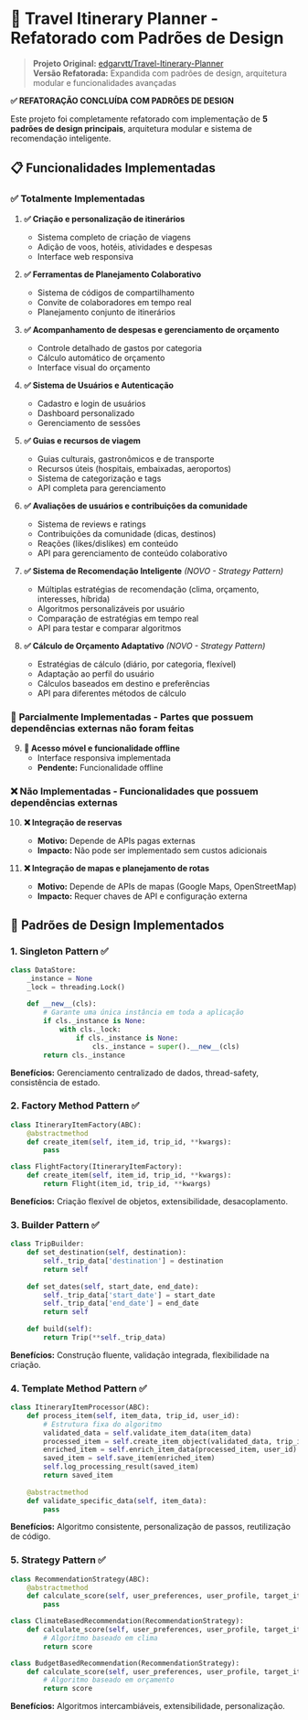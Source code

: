 # 🧭 Travel Itinerary Planner - Refatorado com Padrões de Design

> **Projeto Original:** [edgarvtt/Travel-Itinerary-Planner](https://github.com/edgarvtt/Travel-Itinerary-Planner)  
> **Versão Refatorada:** Expandida com padrões de design, arquitetura modular e funcionalidades avançadas




**✅ REFATORAÇÃO CONCLUÍDA COM PADRÕES DE DESIGN**

Este projeto foi completamente refatorado com implementação de **5 padrões de design principais**, arquitetura modular e sistema de recomendação inteligente.

## 📋 **Funcionalidades Implementadas**

### ✅ **Totalmente Implementadas**

1. **✅ Criação e personalização de itinerários**
   - Sistema completo de criação de viagens
   - Adição de voos, hotéis, atividades e despesas
   - Interface web responsiva

2. **✅ Ferramentas de Planejamento Colaborativo**
   - Sistema de códigos de compartilhamento
   - Convite de colaboradores em tempo real
   - Planejamento conjunto de itinerários

3. **✅ Acompanhamento de despesas e gerenciamento de orçamento**
   - Controle detalhado de gastos por categoria
   - Cálculo automático de orçamento
   - Interface visual do orçamento

4. **✅ Sistema de Usuários e Autenticação**
   - Cadastro e login de usuários
   - Dashboard personalizado
   - Gerenciamento de sessões

5. **✅ Guias e recursos de viagem**
   - Guias culturais, gastronômicos e de transporte
   - Recursos úteis (hospitais, embaixadas, aeroportos)
   - Sistema de categorização e tags
   - API completa para gerenciamento

6. **✅ Avaliações de usuários e contribuições da comunidade**
   - Sistema de reviews e ratings
   - Contribuições da comunidade (dicas, destinos)
   - Reações (likes/dislikes) em conteúdo
   - API para gerenciamento de conteúdo colaborativo

7. **✅ Sistema de Recomendação Inteligente** *(NOVO - Strategy Pattern)*
   - Múltiplas estratégias de recomendação (clima, orçamento, interesses, híbrida)
   - Algoritmos personalizáveis por usuário
   - Comparação de estratégias em tempo real
   - API para testar e comparar algoritmos

8. **✅ Cálculo de Orçamento Adaptativo** *(NOVO - Strategy Pattern)*
   - Estratégias de cálculo (diário, por categoria, flexível)
   - Adaptação ao perfil do usuário
   - Cálculos baseados em destino e preferências
   - API para diferentes métodos de cálculo

### 🔄 **Parcialmente Implementadas - Partes que possuem dependências externas não foram feitas**

9. **🔄 Acesso móvel e funcionalidade offline**
   - Interface responsiva implementada
   - **Pendente:** Funcionalidade offline

### ❌ **Não Implementadas - Funcionalidades que possuem dependências externas**

10. **❌ Integração de reservas**
    - **Motivo:** Depende de APIs pagas externas
    - **Impacto:** Não pode ser implementado sem custos adicionais

11. **❌ Integração de mapas e planejamento de rotas**
    - **Motivo:** Depende de APIs de mapas (Google Maps, OpenStreetMap)
    - **Impacto:** Requer chaves de API e configuração externa

## 🎯 **Padrões de Design Implementados**

### **1. Singleton Pattern** ✅
```python
class DataStore:
    _instance = None
    _lock = threading.Lock()
    
    def __new__(cls):
        # Garante uma única instância em toda a aplicação
        if cls._instance is None:
            with cls._lock:
                if cls._instance is None:
                    cls._instance = super().__new__(cls)
        return cls._instance
```
**Benefícios:** Gerenciamento centralizado de dados, thread-safety, consistência de estado.

### **2. Factory Method Pattern** ✅
```python
class ItineraryItemFactory(ABC):
    @abstractmethod
    def create_item(self, item_id, trip_id, **kwargs):
        pass

class FlightFactory(ItineraryItemFactory):
    def create_item(self, item_id, trip_id, **kwargs):
        return Flight(item_id, trip_id, **kwargs)
```
**Benefícios:** Criação flexível de objetos, extensibilidade, desacoplamento.

### **3. Builder Pattern** ✅
```python
class TripBuilder:
    def set_destination(self, destination):
        self._trip_data['destination'] = destination
        return self
    
    def set_dates(self, start_date, end_date):
        self._trip_data['start_date'] = start_date
        self._trip_data['end_date'] = end_date
        return self
    
    def build(self):
        return Trip(**self._trip_data)
```
**Benefícios:** Construção fluente, validação integrada, flexibilidade na criação.

### **4. Template Method Pattern** ✅
```python
class ItineraryItemProcessor(ABC):
    def process_item(self, item_data, trip_id, user_id):
        # Estrutura fixa do algoritmo
        validated_data = self.validate_item_data(item_data)
        processed_item = self.create_item_object(validated_data, trip_id)
        enriched_item = self.enrich_item_data(processed_item, user_id)
        saved_item = self.save_item(enriched_item)
        self.log_processing_result(saved_item)
        return saved_item
    
    @abstractmethod
    def validate_specific_data(self, item_data):
        pass
```
**Benefícios:** Algoritmo consistente, personalização de passos, reutilização de código.

### **5. Strategy Pattern** ✅
```python
class RecommendationStrategy(ABC):
    @abstractmethod
    def calculate_score(self, user_preferences, user_profile, target_item):
        pass

class ClimateBasedRecommendation(RecommendationStrategy):
    def calculate_score(self, user_preferences, user_profile, target_item):
        # Algoritmo baseado em clima
        return score

class BudgetBasedRecommendation(RecommendationStrategy):
    def calculate_score(self, user_preferences, user_profile, target_item):
        # Algoritmo baseado em orçamento
        return score
```
**Benefícios:** Algoritmos intercambiáveis, extensibilidade, personalização.


